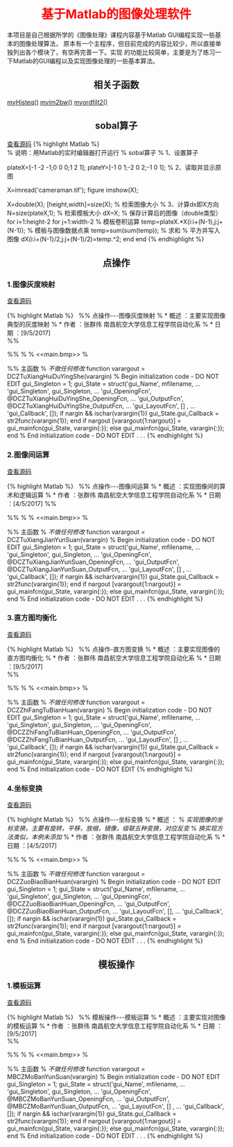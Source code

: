 <style>
   h1{color:#ff0000;text-align: center;}
   h2{text-align: center;}
   html body { margin:5%;｝
</style>


# 基于Matlab的图像处理软件
<div>
   本项目是自己根据所学的《图像处理》课程内容基于Matlab GUI编程实现一些基本的图像处理算法，
原本有一个主程序，但目前完成的内容比较少，所以直接单独列出各个模块了，有空再完善一下。实现
的功能比较简单，主要是为了练习一下Matlab的GUI编程以及实现图像处理的一些基本算法。
</div>

## 相关子函数
   [myHisteq()](https://zhangqunwei.github.io/ImageProcessingMatlab/source/html/myHisteq.html)
   [myim2bw()](https://zhangqunwei.github.io/ImageProcessingMatlab/source/html/myim2bw.html)
   [myordfilt2()](https://zhangqunwei.github.io/ImageProcessingMatlab/source/html/myordfilt2.html)
   
## sobal算子
 [查看源码](https://zhangqunwei.github.io/ImageProcessingMatlab/source/sobal.html)
{% highlight Matlab %}  
% 说明：用Matlab的实时编辑器打开运行
% sobal算子
% 1、设置算子

plateX=[-1 -2 -1;0 0 0;1 2 1];
plateY=[-1 0  1;-2 0 2;-1 0 1];
% 2、读取并显示原图

X=imread('cameraman.tif');
figure
imshow(X);

X=double(X);
[height,width]=size(X);     % 检索图像大小
% 3、计算dx即X方向
N=size(plateX,1);           % 检索模板大小
dX=X;                       % 保存计算后的图像（double类型）
for i=1:height-2
    for j=1:width-2
        % 模板卷积运算
        temp=plateX.*X(i:i+(N-1),j:j+(N-1)); % 模板与图像数据点乘
        temp=sum(sum(temp));                % 求和
        % 平方并写入图像
        dX(i:i+(N-1)/2,j:j+(N-1)/2)=temp.^2;
    end
end
{% endhighlight %} 




## 点操作
### 1.图像灰度映射 
 [查看源码](https://zhangqunwei.github.io/ImageProcessingMatlab/html/点操作/图像灰度映射/DCZTuXiangHuiDuYingShe.html)
 
{% highlight Matlab %}  
%% 点操作---图像灰度映射
% * 概述      ：主要实现图像典型的灰度映射
% * 作者		：张群伟	南昌航空大学信息工程学院自动化系
% * 日期		：[9/5/2017]  
%%

%%
%
% <<main.bmp>>
%

%% 主函数
% *不做任何修改*
function varargout = DCZTuXiangHuiDuYingShe(varargin)
% Begin initialization code - DO NOT EDIT
gui_Singleton = 1;
gui_State = struct('gui_Name',       mfilename, ...
                   'gui_Singleton',  gui_Singleton, ...
                   'gui_OpeningFcn', @DCZTuXiangHuiDuYingShe_OpeningFcn, ...
                   'gui_OutputFcn',  @DCZTuXiangHuiDuYingShe_OutputFcn, ...
                   'gui_LayoutFcn',  [] , ...
                   'gui_Callback',   []);
if nargin && ischar(varargin{1})
    gui_State.gui_Callback = str2func(varargin{1});
end
if nargout
    [varargout{1:nargout}] = gui_mainfcn(gui_State, varargin{:});
else
    gui_mainfcn(gui_State, varargin{:});
end
% End initialization code - DO NOT EDIT
.
.
.
{% endhighlight %}  
 
 
### 2.图像间运算
 [查看源码](https://zhangqunwei.github.io/ImageProcessingMatlab/html/点操作/图像间运算/DCZTuXiangJianYunSuan.html)
 
{% highlight Matlab %}  
%% 点操作---图像间运算
% * 概述      ：实现图像间的算术和逻辑运算
% * 作者		：张群伟	南昌航空大学信息工程学院自动化系
% * 日期		：[4/5/2017]
%%

%%
%
% <<main.bmp>>
%

%% 主函数
% *不做任何修改*
function varargout = DCZTuXiangJianYunSuan(varargin)
% Begin initialization code - DO NOT EDIT
gui_Singleton = 1;
gui_State = struct('gui_Name',       mfilename, ...
                   'gui_Singleton',  gui_Singleton, ...
                   'gui_OpeningFcn', @DCZTuXiangJianYunSuan_OpeningFcn, ...
                   'gui_OutputFcn',  @DCZTuXiangJianYunSuan_OutputFcn, ...
                   'gui_LayoutFcn',  [] , ...
                   'gui_Callback',   []);
if nargin && ischar(varargin{1})
    gui_State.gui_Callback = str2func(varargin{1});
end
if nargout
    [varargout{1:nargout}] = gui_mainfcn(gui_State, varargin{:});
else
    gui_mainfcn(gui_State, varargin{:});
end
% End initialization code - DO NOT EDIT
.
.
.
{% endhighlight %}  


### 3.直方图均衡化
 [查看源码](https://zhangqunwei.github.io/ImageProcessingMatlab/html/点操作/直方图均衡化/DCZZhiFangTuBianHuan.html)
 
{% highlight Matlab %}  
%% 点操作-直方图变换
% * 概述      ：主要实现图像的直方图均衡化
% * 作者		：张群伟	南昌航空大学信息工程学院自动化系
% * 日期		：[9/5/2017]  
%%


%%
%
% <<main.bmp>>
%


%% 主函数
% *不做任何修改*
function varargout = DCZZhiFangTuBianHuan(varargin)
% Begin initialization code - DO NOT EDIT
gui_Singleton = 1;
gui_State = struct('gui_Name',       mfilename, ...
                   'gui_Singleton',  gui_Singleton, ...
                   'gui_OpeningFcn', @DCZZhiFangTuBianHuan_OpeningFcn, ...
                   'gui_OutputFcn',  @DCZZhiFangTuBianHuan_OutputFcn, ...
                   'gui_LayoutFcn',  [] , ...
                   'gui_Callback',   []);
if nargin && ischar(varargin{1})
    gui_State.gui_Callback = str2func(varargin{1});
end
if nargout
    [varargout{1:nargout}] = gui_mainfcn(gui_State, varargin{:});
else
    gui_mainfcn(gui_State, varargin{:});
end
% End initialization code - DO NOT EDIT
{% endhighlight %}  


### 4.坐标变换 
 [查看源码](https://zhangqunwei.github.io/ImageProcessingMatlab/html/点操作/坐标变换/DCZZuoBiaoBianHuan.html)
 
{% highlight Matlab %}  
%% 点操作---坐标变换
% * 概述      ：
% *实现图像的坐标变换，主要有旋转，平移，放缩，镜像，级联五种变换，对应反变*
% *换实现方法类似，本例未添加*
% * 作者		：张群伟	南昌航空大学信息工程学院自动化系
% * 日期		：[4/5/2017]  


%%
%
% <<main.bmp>>
%


%% 主函数
% *不做任何修改*
function varargout = DCZZuoBiaoBianHuan(varargin)
% Begin initialization code - DO NOT EDIT
gui_Singleton = 1;
gui_State = struct('gui_Name',       mfilename, ...
                   'gui_Singleton',  gui_Singleton, ...
                   'gui_OpeningFcn', @DCZZuoBiaoBianHuan_OpeningFcn, ...
                   'gui_OutputFcn',  @DCZZuoBiaoBianHuan_OutputFcn, ...
                   'gui_LayoutFcn',  [], ...
                   'gui_Callback',   []);
if nargin && ischar(varargin{1})
   gui_State.gui_Callback = str2func(varargin{1});
end
if nargout
    [varargout{1:nargout}] = gui_mainfcn(gui_State, varargin{:});
else
    gui_mainfcn(gui_State, varargin{:});
end
% End initialization code - DO NOT EDIT
.
.
.
{% endhighlight %}  


## 模板操作
### 1.模板运算
 [查看源码](https://zhangqunwei.github.io/ImageProcessingMatlab/html/模板操作/模板运算/MBCZMoBanYunSuan.html)
 
{% highlight Matlab %}  
%% 模板操作---模板运算
% * 概述      ：主要实现对图像的模板运算
% * 作者		：张群伟	南昌航空大学信息工程学院自动化系
% * 日期		：[9/5/2017]  
%%

%%
%
% <<main.bmp>>
%


%% 主函数
% *不做任何修改*
function varargout = MBCZMoBanYunSuan(varargin)
% Begin initialization code - DO NOT EDIT
gui_Singleton = 1;
gui_State = struct('gui_Name',       mfilename, ...
                   'gui_Singleton',  gui_Singleton, ...
                   'gui_OpeningFcn', @MBCZMoBanYunSuan_OpeningFcn, ...
                   'gui_OutputFcn',  @MBCZMoBanYunSuan_OutputFcn, ...
                   'gui_LayoutFcn',  [] , ...
                   'gui_Callback',   []);
if nargin && ischar(varargin{1})
    gui_State.gui_Callback = str2func(varargin{1});
end
if nargout
    [varargout{1:nargout}] = gui_mainfcn(gui_State, varargin{:});
else
    gui_mainfcn(gui_State, varargin{:});
end
% End initialization code - DO NOT EDIT
.
.
.
{% endhighlight %}  

